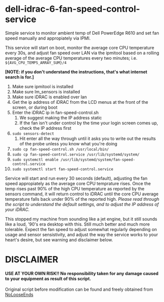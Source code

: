 # dell-idrac-6-fan-speed-control-service
Simple service to monitor ambient temp of Dell PowerEdge R610 and set fan speed manually and appropiately via IPMI.

This service will start on boot, monitor the average core CPU temperature every 30s, and adjust fan speed over LAN via the ipmitool based on a rolling average of the average CPU temperatures every two minutes; i.e. `${AVG_CPU_TEMPS_ARRAY_SUM}/4`

**[NOTE: if you don't understand the instructions, that's what internet search is for.]**
1. Make sure ipmitool is installed
1. Make sure lm_sensors is installed
1. Make sure iDRAC is enabled over lan
1. Get the ip address of iDRAC from the LCD menus at the front of the screen, or during boot
1. Enter the iDRAC ip in fan-speed-control.sh
    1. We suggest making the IP address static
    1. If the fan isn't under control by the time your login screen comes up, check the IP address first
1. `sudo sensors-detect`
    1. Hit enter all the way through until it asks you to write out the results of the probe unless you know what you're doing
1. `sudo cp fan-speed-control.sh /usr/local/bin/`
1. `sudo cp fan-speed-control.service /usr/lib/systemd/system/`
1. `sudo systemctl enable /usr/lib/systemd/system/fan-speed-control.service`
1. `sudo systemctl start fan-speed-control.service`

Service will start and run every 30 seconds (default), adjusting the fan speed appropiately as the average core CPU temprature rises.  Once the temp rises past 90% of the high CPU temperature as reported by the sensors command, it will return control to iDRAC until the core CPU average temperature falls back under 90% of the reported high.  _Please read through the script to understand the default settings, and to adjust the IP address of your iDRAC._

This stopped my machine from sounding like a jet engine, but it still sounds like a loud, '90's era desktop with this.  Still much better and much more tolerable. Expect the fan speed to adjust somewhat regularly depending on usage and sensor sensistivity, and adjust the way the service works to your heart's desire, but see warning and disclaimer below.


# DISCLAIMER
#### USE AT YOUR OWN RISK!!  No responsibility taken for any damage caused to your equipment as result of this script.

Original script before modification can be found and freely obtained from [NoLooseEnds](https://github.com/NoLooseEnds/Scripts)
